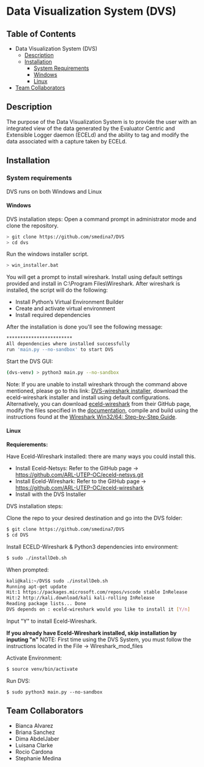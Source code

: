 # Data Visualization System (DVS)

## Table of Contents

* Data Visualization System (DVS)
  * [Description](https://github.com/smedina7/DVS#description)
  * [Installation](https://github.com/smedina7/DVS#installation)
    * [System Requirements](https://github.com/smedina7/DVS#system-requirements)
    * [Windows](https://github.com/smedina7/DVS#windows)
    * [Linux](https://github.com/smedina7/DVS#Linux)
* [Team Collaborators](https://github.com/smedina7/DVS#team-collaborators)
    
## Description
The purpose of the Data Visualization System is to provide the user with an integrated view of the data generated by the Evaluator Centric and Extensible Logger daemon (ECELd) and the ability to tag and modify the data associated with a capture taken by ECELd.  

## Installation

### System requirements
DVS runs on both Windows and Linux

#### Windows
DVS installation steps:
Open a command prompt in administrator mode and clone the repository. 

``` bash
> git clone https://github.com/smedina7/DVS
> cd dvs
```

Run the windows installer script. 

```bash
> win_installer.bat
```
You will get a prompt to install wireshark. Install using default settings provided and install in C:\Program Files\Wireshark.
After wireshark is installed, the script will do the following:

- Install Python’s Virtual Environment Builder
- Create and activate virtual environment
- Install required dependencies

After the installation is done you'll see the following message:
``` bash 
************************
All dependencies where installed successfully
run 'main.py --no-sandbox' to start DVS
```

Start the DVS GUI:
``` bash 
(dvs-venv) > python3 main.py --no-sandbox
```

Note: If you are unable to install wireshark through the command above mentioned, please go to this link: 
[DVS-wireshark installer](https://drive.google.com/drive/folders/1A4n18dsXHc-RHXywYPN-1mOt97gEFNq_?usp=sharing),
download the eceld-wireshark installer and install using default configurations.
Alternatively, you can download [eceld-wireshark](https://github.com/ARL-UTEP-OC/eceld-wireshark)
from their GitHub page, modify the files specified in the [documentation](https://github.com/smedina7/DVS/blob/master/documentation/DVS%20User%20Documentation.pdf), compile and build using the instructions found at the [Wireshark Win32/64: Step-by-Step Guide](https://www.wireshark.org/docs/wsdg_html_chunked/ChSetupWin32.html). 



#### Linux
**Requierements:**

Have Eceld-Wireshark installed: there are many ways you could install this. 
* Install Eceld-Netsys: Refer to the GitHub page -> https://github.com/ARL-UTEP-OC/eceld-netsys.git
* Install Eceld-Wireshark: Refer to the GitHub page -> https://github.com/ARL-UTEP-OC/eceld-wireshark
* Install with the DVS Installer 

DVS installation steps:

Clone the repo to your desired destination and go into the DVS folder: 

```bash
$ git clone https://github.com/smedina7/DVS
$ cd DVS
```

Install ECELD-Wireshark & Python3 dependencies into environment:

```bash
$ sudo ./installDeb.sh
```

When prompted:

```bash
kali@kali:~/DVS$ sudo ./installDeb.sh 
Running apt-get update
Hit:1 https://packages.microsoft.com/repos/vscode stable InRelease
Hit:2 http://kali.download/kali kali-rolling InRelease
Reading package lists... Done
DVS depends on : eceld-wireshark would you like to install it [Y/n] 
```
Input "Y" to install Eceld-Wireshark.

**If you already have Eceld-Wireshark installed, skip installation by inputing "n"**
NOTE: First time using the DVS System, you must follow the instructions located in the File -> Wireshark_mod_files


Activate Environment:

```bash
$ source venv/bin/activate
```

Run DVS:

```
$ sudo python3 main.py --no-sandbox
```






## Team Collaborators
  * Bianca Alvarez
  * Briana Sanchez
  * Dima AbdelJaber
  * Luisana Clarke
  * Rocio Cardona
  * Stephanie Medina
